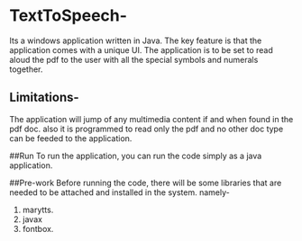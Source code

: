 # TextToSpeech-
Its a windows application written in Java. The key feature is that the application comes with a unique UI. The application is to be set to read aloud the pdf to the user with all the special symbols and numerals together.

## Limitations-

The application will jump of any multimedia content if and when found in the pdf doc.
also it is programmed to read only the pdf and no other doc type can be feeded to the application.

##Run
To run the application,
you can run the code simply as a java application.

##Pre-work
Before running the code, there will be some libraries that are needed to be attached and installed in the system.
namely-
1. marytts.
2. javax
3. fontbox.
